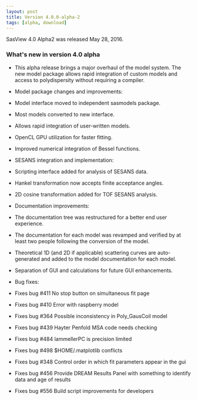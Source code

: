 ```yaml
---
layout: post
title: Version 4.0.0-alpha-2
tags: [alpha, download]
---
```


SasView 4.0 Alpha2 was released May 28, 2016.

### What's new in version 4.0 alpha

*   This alpha release brings a major overhaul of the model system. The new model package allows rapid integration of custom models and access to polydispersity without requiring a compiler.
  
*   Model package changes and improvements:

*   Model interface moved to independent sasmodels package.
*   Most models converted to new interface.
*   Allows rapid integration of user-written models.
*   OpenCL GPU utilization for faster fitting.
*   Improved numerical integration of Bessel functions.

*   SESANS integration and implementation:

*   Scripting interface added for analysis of SESANS data.
*   Hankel transformation now accepts finite acceptance angles.
*   2D cosine transformation added for TOF SESANS analysis.

*   Documentation improvements:

*   The documentation tree was restructured for a better end user experience.
*   The documentation for each model was revamped and verified by at least two people following the conversion of the model.
*   Theoretical 1D (and 2D if applicable) scattering curves are auto-generated and added to the model documentation for each model.

*   Separation of GUI and calculations for future GUI enhancements.
*   Bug fixes:

*   Fixes bug #411 No stop button on simultaneous fit page
*   Fixes bug #410 Error with raspberry model
*   Fixes bug #364 Possible inconsistency in Poly\_GausCoil model
*   Fixes bug #439 Hayter Penfold MSA code needs checking
*   Fixes bug #484 lammellerPC is precision limited
*   Fixes bug #498 $HOME/.matplotlib conflicts
*   Fixes bug #348 Control order in which fit parameters appear in the gui
*   Fixes bug #456 Provide DREAM Results Panel with something to identify data and age of results
*   Fixes bug #556 Build script improvements for developers
